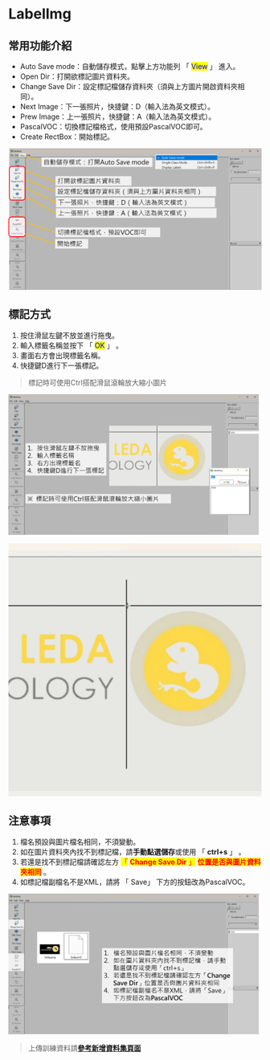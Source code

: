 # LabelImg

## 常用功能介紹

* Auto Save mode：自動儲存模式，點擊上方功能列 「 <mark style="color:blue;">View</mark> 」 進入。
* Open Dir：打開欲標記圖片資料夾。
* Change Save Dir：設定標記檔儲存資料夾（須與上方圖片開啟資料夾相同）。
* Next Image：下一張照片，快捷鍵：D（輸入法為英文模式）。
* Prew Image：上一張照片，快捷鍵：A（輸入法為英文模式）。
* PascalVOC：切換標記檔格式，使用預設PascalVOC即可。
* Create RectBox：開始標記。

![alt text](image.png)

## 標記方式

1. 按住滑鼠左鍵不放並進行拖曳。
2. 輸入標籤名稱並按下 「 <mark style="color:blue;">OK</mark> 」 。
3. 畫面右方會出現標籤名稱。
4. 快捷鍵D進行下一張標記。

> 標記時可使用Ctrl搭配滑鼠滾輪放大縮小圖片

![alt text](image-1.png)

![alt text](labelimg.gif)

## 注意事項

1. 檔名預設與圖片檔名相同，不須變動。
2. 如在圖片資料夾內找不到標記檔，請**手動點選儲存**或使用 「 **ctrl+s** 」 。
3. 若還是找不到標記檔請確認左方 <mark style="color:red;">「</mark> <mark style="color:red;"></mark><mark style="color:red;">**Change Save Dir**</mark> <mark style="color:red;"></mark><mark style="color:red;">」</mark> <mark style="color:red;"></mark><mark style="color:red;">**位置是否與圖片資料夾相同**</mark> 。
4. 如標記檔副檔名不是XML，請將 「 Save」 下方的按鈕改為PascalVOC。

![alt text](image-2.png)

> 上傳訓練資料請[**參考新增資料集頁面**](../../mo-xing-xun-lian-tui-lun/wu-jian-zhen-ce/xin-zeng-zi-liao-ji/)
